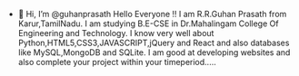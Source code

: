 - 👋 Hi, I’m @guhanprasath
Hello Everyone !! I am R.R.Guhan Prasath from Karur,TamilNadu.  I am studying B.E-CSE in Dr.Mahalingam College Of Engineering and Technology.
I know very well about Python,HTML5,CSS3,JAVASCRIPT,jQuery and React and also databases like MySQL,MongoDB and SQLite.
I am good at developing websites and also complete your project within your timeperiod.....

